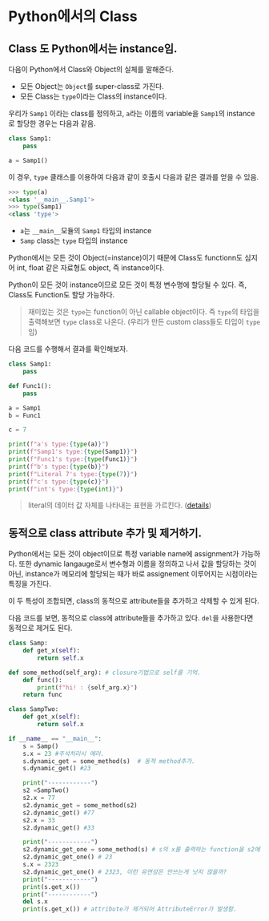 # Python에서의 Class

## Class 도 Python에서는 instance임.

다음이 Python에서 Class와 Object의 실체를 말해준다.

* 모든 Object는 `Object`를 super-class로 가진다.
* 모든 Class는 `type`이라는 Class의 instance이다.

우리가 `Samp1` 이라는 class를 정의하고, `a`라는 이름의 variable을 `Samp1`의 instance로 할당한 경우는 다음과 같음.

```python
class Samp1:
    pass

a = Samp1()
```

이 경우, `type` 클래스를 이용하여 다음과 같이 호출시 다음과 같은 결과를 얻을 수 있음.

```python
>>> type(a)
<class '__main__.Samp1'>
>>> type(Samp1)
<class 'type'>
```

* `a`는 `__main__`모듈의 `Samp1` 타입의 instance
* `Samp` class는 `type` 타입의 instance

Python에서는 모든 것이 Object(=instance)이기 때문에 Class도 functionn도 심지어 int, float 같은 자료형도 object, 즉 instance이다.  
  
Python이 모든 것이 instance이므로 모든 것이 특정 변수명에 할당될 수 있다. 즉, Class도 Function도 할당 가능하다.

> 재미있는 것은 `type`는 function이 아닌 callable object이다. 즉 `type`의 타입을 출력해보면 `type` class로 나온다. (우리가 만든 custom class들도 타입이 `type`임)

다음 코드를 수행해서 결과를 확인해보자.

```python
class Samp1:
    pass

def Func1():
    pass

a = Samp1
b = Func1

c = 7

print(f"a's type:{type(a)}")
print(f"Samp1's type:{type(Samp1)}")
print(f"Func1's type:{type(Func1)}")
print(f"b's type:{type(b)}")
print(f"Literal 7's type:{type(7)}")
print(f"c's type:{type(c)}")
print(f"int's type:{type(int)}")
```

> literal의 데이터 값 자체를 나타내는 표현을 가르킨다. ([details](https://dsaint31.tistory.com/entry/Basic-Literal))

## 동적으로 class attribute 추가 및 제거하기.

Python에서는 모든 것이 object이므로 특정 variable name에 assignment가 가능하다. 또한 dynamic langauge로서 변수형과 이름을 정의하고 나서 값을 할당하는 것이 아닌, instance가 메모리에 할당되는 때가 바로 assignement 이루어지는 시점이라는 특징을 가진다.  
  
이 두 특성이 조합되면, class의 동적으로 attribute들을 추가하고 삭제할 수 있게 된다.

다음 코드를 보면, 동적으로 class에 attribute들을 추가하고 있다. `del`을 사용한다면 동적으로 제거도 된다.

```python
class Samp:
    def get_x(self):
        return self.x

def some_method(self_arg): # closure기법으로 self를 기억.
    def func():
        print(f"hi! : {self_arg.x}")
    return func

class SampTwo:
    def get_x(self):
        return self.x

if __name__ == "__main__":
    s = Samp()
    s.x = 23 #주석처리시 에러.
    s.dynamic_get = some_method(s)  # 동적 method추가.
    s.dynamic_get() #23

    print("------------")
    s2 =SampTwo()
    s2.x = 77
    s2.dynamic_get = some_method(s2)
    s2.dynamic_get() #77
    s2.x = 33
    s2.dynamic_get() #33

    print("------------")
    s2.dynamic_get_one = some_method(s) # s의 x를 출력하는 function을 s2메서드로 등록.
    s2.dynamic_get_one() # 23
    s.x = 2323
    s2.dynamic_get_one() # 2323, 이런 유연성은 안쓰는게 낫지 않을까?
    print("------------")
    print(s.get_x())
    print("------------")
    del s.x
    print(s.get_x()) # attribute가 제거되어 AttributeError가 발생함.
```
